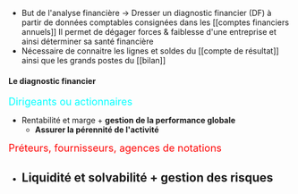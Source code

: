 

- But de l'analyse financière  -> Dresser un diagnostic financier (DF) à partir de données comptables consignées dans les [[comptes financiers annuels]]
	Il permet de dégager forces & faiblesse d'une entreprise et ainsi déterminer sa santé financière
- Nécessaire de connaitre les lignes et soldes du [[compte de résultat]] ainsi que les grands postes du [[bilan]]

#### Le diagnostic financier
<font style="color:cyan" size=4>Dirigeants ou actionnaires</font>
- Rentabilité et marge + **gestion de la performance globale**
	- **Assurer la pérennité de l'activité**

<font color=ff0707 size=4> Préteurs, fournisseurs, agences de notations </font> 
- Liquidité et solvabilité + **gestion des risques**
	- 




